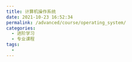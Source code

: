 ```yaml
---
title: 计算机操作系统
date: 2021-10-23 16:52:34
permalink: /advanced/course/operating_system/
categories:
  - 进阶学习
  - 专业课程
tags:
  - 
---
```

